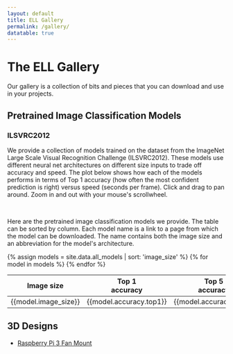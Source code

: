 ```yaml
---
layout: default
title: ELL Gallery
permalink: /gallery/
datatable: true
---
```


# The ELL Gallery

Our gallery is a collection of bits and pieces that you can download and use in your projects.

<div id='plot'></div>
<script>
var spec = {
  "$schema": "https://vega.github.io/schema/vega-lite/v2.json",
  "description": "A plot of accuracy versus performance",
  "width": 500, "height": 500,
  "data": {"values": {{site.data.all_models | jsonify}} },
  "mark": {"type":"point", "filled":true},
  "encoding": {
    "x": {"field": "secs_per_frame.pi3", "type": "quantitative", "axis": {"title": "Seconds per frame"} },
    "y": {"field": "accuracy.top1", "type": "quantitative", "axis": {"title": "Top 1 accuracy"}},
    "color": {"field": "image_size", "type": "nominal", "legend": {"title": "Image Size"} },
    "shape": {"field": "image_size", "type": "nominal"},
    "tooltip": {"field": "directory", "type": "ordinal"},
    "size": {"value": 100}
  }
}
vegaEmbed("#plot", spec, {actions:false})
</script>

## Pretrained Image Classification Models

### ILSVRC2012

We provide a collection of models trained on the dataset from the
ImageNet Large Scale Visual Recognition Challenge (ILSVRC2012). These
models use different neural net architectures on different size inputs
to trade off accuracy and speed. The plot below shows how each of the
models performs in terms of Top 1 accuracy (how often the most
confident prediction is right) versus speed (seconds per
frame). Click and drag to pan around. Zoom in and out with your
mouse's scrollwheel.

<div id='plot'></div>
<script>
var windowWidth = window.innerWidth
  || document.documentElement.clientWidth
  || document.body.clientWidth;
var width = Math.min(600, windowWidth-100), height=width-100;
var spec = {
  "$schema": "https://vega.github.io/schema/vega-lite/v2.json",
  "description": "A plot of accuracy versus performance",
  "width": width, "height": height,
  "autosize": {
    "type": "fit",
    "resize": true
  },
  "data": {"values": {{site.data.all_models | jsonify}} },
  "selection": {
    "filter": {
        "type": "single",
        "fields": ["image_size"],
        "bind": {"input": "select", "name": "Input size to highlight ", "options": ["", "64\u00d764", "128\u00d7128", "256\u00d7256"]},
    },
    "grid": { "type": "interval", "bind": "scales" }
  },
  "mark": {"type":"point", "filled":true},
  "encoding": {
    "x": {"field": "secs_per_frame.pi3", "type": "quantitative", "axis": {"title": "Seconds per frame"} },
    "y": {"field": "accuracy.top1", "type": "quantitative", "axis": {"title": "Top 1 accuracy"}},
    "color": {
      "condition": {
        "selection": "filter",
        "field": "image_size",
        "type": "nominal",
        "legend": {"title": "Image Size"}
      },
      "value": "rgba(100,100,100,0.2)"
    },
    "shape": {"field": "image_size", "type": "nominal"},
    "tooltip": {"field": "directory", "type": "ordinal"},
    "size": {"value": 100}
  }
}
vegaEmbed("#plot", spec, {actions:false})
</script>
<br>

Here are the pretrained image classification models we provide. The
table can be sorted by column. Each model name is a link to a page
from which the model can be downloaded. The name contains both the
image size and an abbreviation for the model's architecture.

<table class="table table-striped table-bordered table-auto datatable">
<thead>
<tr>
  <th>Image size</th>
  <th>Top 1<br>accuracy</th>
  <th>Top 5<br>accuracy</th>
  <th>Sec/frame<br>on a Pi3</th>
  <th>Model name</th>
</tr>
</thead>
{% assign models = site.data.all_models | sort: 'image_size' %}
{% for model in models %}
  <tr>
    <td>{{model.image_size}}</td>
    <td style="text-align: right">{{model.accuracy.top1}}</td>
    <td style="text-align: right">{{model.accuracy.top5}}</td>
    <td style="text-align: right">{{model.secs_per_frame.pi3}}</td>
    <td><a href="/ELL/gallery/ILSVRC2012/{{model.directory}}.html">{{model.directory}}</a></td>
  </tr>
{% endfor %}
</table>

## 3D Designs

* [Raspberry Pi 3 Fan Mount](/ELL/gallery/Raspberry-Pi-3-Fan-Mount)

